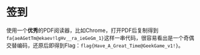# 签到

使用一个**优秀**的PDF阅读器，比如Chrome，打开PDF后复制得到`fa{aeAGetTm@ekaev!lgHv__ra_ieGeGm_1}`这样一串代码，很容易看出是一个奇偶交替编码，还原后即得到Flag：`flag{Have_A_Great_Time@GeekGame_v1!}`。
